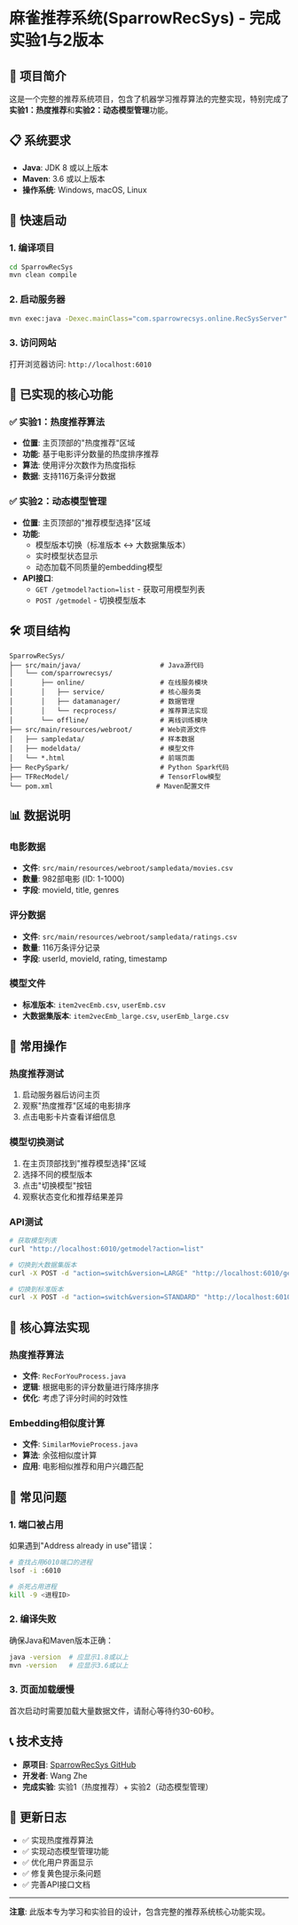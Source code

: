 # 麻雀推荐系统(SparrowRecSys) - 完成实验1与2版本

## 🎯 项目简介

这是一个完整的推荐系统项目，包含了机器学习推荐算法的完整实现，特别完成了**实验1：热度推荐**和**实验2：动态模型管理**功能。

## 📋 系统要求

- **Java**: JDK 8 或以上版本
- **Maven**: 3.6 或以上版本
- **操作系统**: Windows, macOS, Linux

## 🚀 快速启动

### 1. 编译项目
```bash
cd SparrowRecSys
mvn clean compile
```

### 2. 启动服务器
```bash
mvn exec:java -Dexec.mainClass="com.sparrowrecsys.online.RecSysServer"
```

### 3. 访问网站
打开浏览器访问: `http://localhost:6010`

## 🎯 已实现的核心功能

### ✅ 实验1：热度推荐算法
- **位置**: 主页顶部的"热度推荐"区域
- **功能**: 基于电影评分数量的热度排序推荐
- **算法**: 使用评分次数作为热度指标
- **数据**: 支持116万条评分数据

### ✅ 实验2：动态模型管理
- **位置**: 主页顶部的"推荐模型选择"区域
- **功能**: 
  - 模型版本切换（标准版本 ↔ 大数据集版本）
  - 实时模型状态显示
  - 动态加载不同质量的embedding模型
- **API接口**: 
  - `GET /getmodel?action=list` - 获取可用模型列表
  - `POST /getmodel` - 切换模型版本

## 🛠️ 项目结构

```
SparrowRecSys/
├── src/main/java/                    # Java源代码
│   └── com/sparrowrecsys/
│       ├── online/                   # 在线服务模块
│       │   ├── service/              # 核心服务类
│       │   ├── datamanager/          # 数据管理
│       │   └── recprocess/           # 推荐算法实现
│       └── offline/                  # 离线训练模块
├── src/main/resources/webroot/       # Web资源文件
│   ├── sampledata/                   # 样本数据
│   ├── modeldata/                    # 模型文件
│   └── *.html                        # 前端页面
├── RecPySpark/                       # Python Spark代码
├── TFRecModel/                       # TensorFlow模型
└── pom.xml                          # Maven配置文件
```

## 📊 数据说明

### 电影数据
- **文件**: `src/main/resources/webroot/sampledata/movies.csv`
- **数量**: 982部电影 (ID: 1-1000)
- **字段**: movieId, title, genres

### 评分数据
- **文件**: `src/main/resources/webroot/sampledata/ratings.csv`
- **数量**: 116万条评分记录
- **字段**: userId, movieId, rating, timestamp

### 模型文件
- **标准版本**: `item2vecEmb.csv`, `userEmb.csv`
- **大数据集版本**: `item2vecEmb_large.csv`, `userEmb_large.csv`

## 🔧 常用操作

### 热度推荐测试
1. 启动服务器后访问主页
2. 观察"热度推荐"区域的电影排序
3. 点击电影卡片查看详细信息

### 模型切换测试
1. 在主页顶部找到"推荐模型选择"区域
2. 选择不同的模型版本
3. 点击"切换模型"按钮
4. 观察状态变化和推荐结果差异

### API测试
```bash
# 获取模型列表
curl "http://localhost:6010/getmodel?action=list"

# 切换到大数据集版本
curl -X POST -d "action=switch&version=LARGE" "http://localhost:6010/getmodel"

# 切换到标准版本
curl -X POST -d "action=switch&version=STANDARD" "http://localhost:6010/getmodel"
```

## 🎨 核心算法实现

### 热度推荐算法
- **文件**: `RecForYouProcess.java`
- **逻辑**: 根据电影的评分数量进行降序排序
- **优化**: 考虑了评分时间的时效性

### Embedding相似度计算
- **文件**: `SimilarMovieProcess.java`
- **算法**: 余弦相似度计算
- **应用**: 电影相似推荐和用户兴趣匹配

## 🚨 常见问题

### 1. 端口被占用
如果遇到"Address already in use"错误：
```bash
# 查找占用6010端口的进程
lsof -i :6010

# 杀死占用进程
kill -9 <进程ID>
```

### 2. 编译失败
确保Java和Maven版本正确：
```bash
java -version  # 应显示1.8或以上
mvn -version   # 应显示3.6或以上
```

### 3. 页面加载缓慢
首次启动时需要加载大量数据文件，请耐心等待约30-60秒。

## 📞 技术支持

- **原项目**: [SparrowRecSys GitHub](https://github.com/wzhe06/SparrowRecSys)
- **开发者**: Wang Zhe
- **完成实验**: 实验1（热度推荐）+ 实验2（动态模型管理）

## 📝 更新日志

- ✅ 实现热度推荐算法
- ✅ 实现动态模型管理功能
- ✅ 优化用户界面显示
- ✅ 修复黄色提示条问题
- ✅ 完善API接口文档

---

**注意**: 此版本专为学习和实验目的设计，包含完整的推荐系统核心功能实现。
